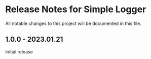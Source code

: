 # Release Notes for Simple Logger

All notable changes to this project will be documented in this file.

## 1.0.0 - 2023.01.21
Initial release
